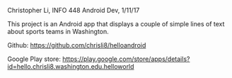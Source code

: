 Christopher Li, INFO 448 Android Dev, 1/11/17This project is an Android app that displays a couple of simple lines of text about sports teams in Washington.Github: https://github.com/chrisli8/helloandroidGoogle Play store: https://play.google.com/store/apps/details?id=hello.chrisli8.washington.edu.helloworld